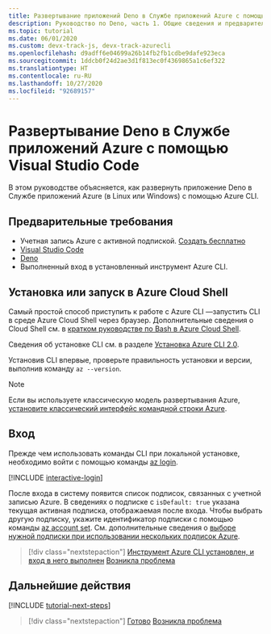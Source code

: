 ```yaml
---
title: Развертывание приложений Deno в Службе приложений Azure с помощью Azure CLI
description: Руководство по Deno, часть 1. Общие сведения и предварительные требования
ms.topic: tutorial
ms.date: 06/01/2020
ms.custom: devx-track-js, devx-track-azurecli
ms.openlocfilehash: d9adff6e04699a26b14fb2fb1cdbe9dafe923eca
ms.sourcegitcommit: 1ddcb0f24d2ae3d1f813ec0f4369865a1c6ef322
ms.translationtype: HT
ms.contentlocale: ru-RU
ms.lasthandoff: 10/27/2020
ms.locfileid: "92689157"
---
```

# <a name="deploy-deno-to-azure-app-service-using-visual-studio-code"></a>Развертывание Deno в Службе приложений Azure с помощью Visual Studio Code

В этом руководстве объясняется, как развернуть приложение Deno в Службе приложений Azure (в Linux или Windows) с помощью Azure CLI.

## <a name="prerequisites"></a>Предварительные требования

- Учетная запись Azure с активной подпиской. [Создать бесплатно](https://azure.microsoft.com/free/?utm_source=campaign&utm_campaign=vscode-tutorial-appservice-deno&mktingSource=vscode-tutorial-appservice-deno)
- [Visual Studio Code](https://code.visualstudio.com/)
- [Deno](https://deno.land/#installation)
- Выполненный вход в установленный инструмент Azure CLI.

## <a name="install-or-run-in-azure-cloud-shell"></a>Установка или запуск в Azure Cloud Shell

Самый простой способ приступить к работе с Azure CLI —запустить CLI в среде Azure Cloud Shell через браузер. Дополнительные сведения о Cloud Shell см. в [кратком руководстве по Bash в Azure Cloud Shell](/azure/cloud-shell/quickstart).

Сведения об установке CLI см. в разделе [Установка Azure CLI 2.0](/cli/azure/install-azure-cli).

Установив CLI впервые, проверьте правильность установки и версии, выполнив команду `az --version`.

> [!NOTE]
> Если вы используете классическую модель развертывания Azure, [установите классический интерфейс командной строки Azure](/cli/azure/install-classic-cli).

## <a name="sign-in"></a>Вход

Прежде чем использовать команды CLI при локальной установке, необходимо войти с помощью команды [az login](/cli/azure/reference-index#az-login).

[!INCLUDE [interactive-login](../azure-cli/includes/interactive-login.md)]

После входа в систему появится список подписок, связанных с учетной записью Azure. В сведениях о подписке с `isDefault: true` указана текущая активная подписка, отображаемая после входа. Чтобы выбрать другую подписку, укажите идентификатор подписки с помощью команды [az account set](/cli/azure/account#az-account-set). См. дополнительные сведения о [выборе нужной подписки при использовании нескольких подписок Azure](/cli/azure/manage-azure-subscriptions-azure-cli).

> [!div class="nextstepaction"]
> [Инструмент Azure CLI установлен, и вход в него выполнен](tutorial-visual-studio-code-azure-app-service-deno-02.md) [Возникла проблема](https://www.research.net/r/PWZWZ52?tutorial=deno-deployment-azureappservice&step=getting-started)

## <a name="next-steps"></a>Дальнейшие действия

[!INCLUDE [tutorial-next-steps](includes/tutorial-next-steps.md)]

> [!div class="nextstepaction"]
> [Готово](node-howto-deploy-web-app.md) [Возникла проблема](https://www.research.net/r/PWZWZ52?tutorial=deno-deployment-azureappservice&step=clean-up-resources)

